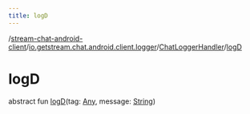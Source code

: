 ```yaml
---
title: logD
---
```

/[stream-chat-android-client](../../index.md)/[io.getstream.chat.android.client.logger](../index.md)/[ChatLoggerHandler](index.md)/[logD](logD.md)  
  
  
  
# logD  
abstract fun [logD](logD.md)(tag: [Any](https://kotlinlang.org/api/latest/jvm/stdlib/kotlin/-any/index.html), message: [String](https://kotlinlang.org/api/latest/jvm/stdlib/kotlin/-string/index.html))
